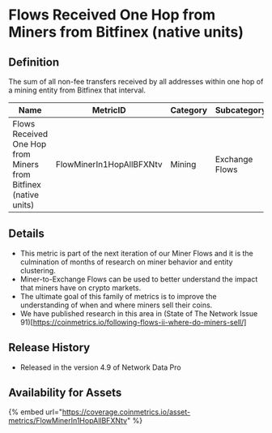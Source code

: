 # Flows Received One Hop from Miners from Bitfinex (native units)

## Definition

The sum of all non-fee transfers received by all addresses within one hop of a mining entity from Bitfinex that interval.

| Name                                                            | MetricID                 | Category | Subcategory    | Type | Unit         | Interval |
| --------------------------------------------------------------- | ------------------------ | -------- | -------------- | ---- | ------------ | -------- |
| Flows Received One Hop from Miners from Bitfinex (native units) | FlowMinerIn1HopAllBFXNtv | Mining   | Exchange Flows | Sum  | Native units | 1 day    |

## Details

* This metric is part of the next iteration of our Miner Flows and it is the culmination of months of research on miner behavior and entity clustering.
* Miner-to-Exchange Flows can be used to better understand the impact that miners have on crypto markets.
* The ultimate goal of this family of metrics is to improve the understanding of when and where miners sell their coins.
* We have published research in this area in (State of The Network Issue 91)\[https://coinmetrics.io/following-flows-ii-where-do-miners-sell/]

## Release History

* Released in the version 4.9 of Network Data Pro

## Availability for Assets

{% embed url="https://coverage.coinmetrics.io/asset-metrics/FlowMinerIn1HopAllBFXNtv" %}
